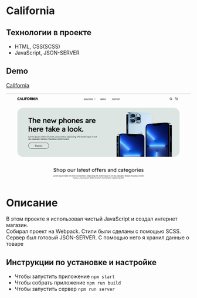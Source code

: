 # California
## **Технологии в проекте**
+ HTML, CSS(SCSS)
+ JavaScript, JSON-SERVER

## Demo 

[California](https://drive.google.com/drive/folders/1rvYPfVLdDvf658oGNSABbNKtWp3lE209)

![Preview](https://github.com/amirkhan-web05/California/blob/master/src/assets/images/California.png?raw=true, "California")

<h1>Описание</h1>
<p>В этом проекте я использовал чистый JavaScript и создал интернет магазин. <br/>
Собирал проект на Webpack. Стили были сделаны с помощью SCSS. Сервер был готовый JSON-SERVER. С помощью него я хранил данные о товаре
</p>

## Инструкции по установке и настройке

+ Чтобы запустить приложение ``npm start``
+ Чтобы собрать приложение ``npm run build``
+ Чтобы запустить сервер ``npm run server``
